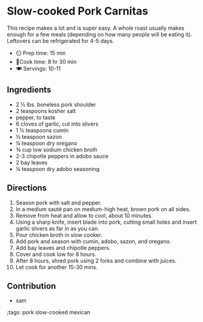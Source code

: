 # Slow-cooked Pork Carnitas

This recipe makes a lot and is super easy. A whole roast usually makes enough for a few meals (depending on how many people will be eating it). Leftovers can be refrigerated for 4-5 days. 

- ⏲️ Prep time: 15 min
- 🍳Cook time: 8 hr 30 min
- 🍽️ Servings: 10-11

## Ingredients

- 2 ½ lbs. boneless pork shoulder
- 2 teaspoons kosher salt
- pepper, to taste
- 6 cloves of garlic, cut into slivers
- 1 ½ teaspoons cumin
- ½ teaspoon sazon 
- ¼ teaspoon dry oregano
- ¾ cup low sodium chicken broth
- 2-3 chipotle peppers in adobo sauce
- 2 bay leaves
- ¼ teaspoon dry adobo seasoning


## Directions

1.	Season pork with salt and pepper.
2.	In a medium sauté pan on medium-high heat, brown pork on all sides.
3.	Remove from heat and allow to cool, about 10 minutes.
4.	Using a sharp knife, insert blade into pork, cutting small holes and insert garlic slivers as far in as you can.
5.	Pour chicken broth in slow cooker.
6.	 Add pork and season with cumin, adobo, sazon, and oregano.
7.	Add bay leaves and chipotle peppers.
8.	Cover and cook low for 8 hours.
9.	After 8 hours, shred pork using 2 forks and combine with juices.
10.	Let cook for another 15-30 mins.


## Contribution

- sam


;tags: pork slow-cooked mexican 
